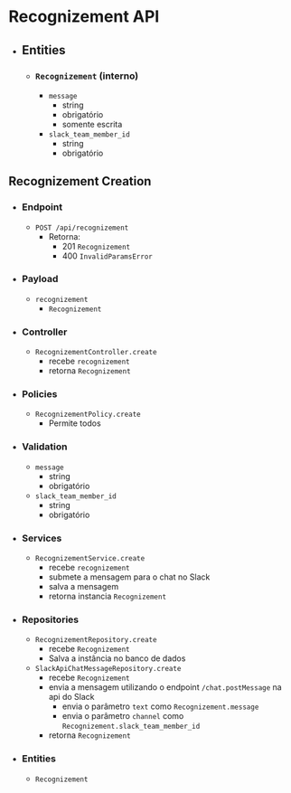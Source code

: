 # Recognizement API

- ## Entities
  - ### `Recognizement` (interno)
    - `message`
      - string
      - obrigatório
      - somente escrita
    - `slack_team_member_id`
      - string
      - obrigatório

 ## Recognizement Creation
  - ### Endpoint
    - `POST /api/recognizement`
      - Retorna:
        - 201 `Recognizement`
        - 400 `InvalidParamsError`
  - ### Payload
    - `recognizement`
      - `Recognizement`
  - ### Controller
    - `RecognizementController.create`
      - recebe `recognizement`
      - retorna `Recognizement`
  - ### Policies
    - `RecognizementPolicy.create`
      - Permite todos
  - ### Validation
    - `message`
      - string
      - obrigatório
    - `slack_team_member_id`
      - string
      - obrigatório
  - ### Services
    - `RecognizementService.create`
      - recebe `recognizement`
      - submete a mensagem para o chat no Slack
      - salva a mensagem
      - retorna instancia `Recognizement`
  - ### Repositories
    - `RecognizementRepository.create`
      - recebe `Recognizement`
      - Salva a instância no banco de dados
    - `SlackApiChatMessageRepository.create`
      - recebe `Recognizement`
      - envia a mensagem utilizando o endpoint `/chat.postMessage` na api do Slack
        - envia o parâmetro `text` como `Recognizement.message`
        - envia o parâmetro `channel` como `Recognizement.slack_team_member_id`
      - retorna `Recognizement`
  - ### Entities
    - `Recognizement`